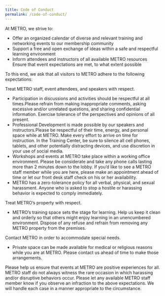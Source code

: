 ```yaml
---
title: Code of Conduct
permalink: /code-of-conduct/
---
```


At METRO, we strive to:

* Offer an organized calendar of diverse and relevant training and networking events to our membership community
* Support a free and open exchange of ideas within a safe and respectful learning environment
* Inform attendees and instructors of all available METRO resources
Ensure that event expectations are met, to what extent possible

To this end, we ask that all visitors to METRO adhere to the following expectations:

Treat METRO staff, event attendees, and speakers with respect.

* Participation in discussions and activities should be respectful at all times.Please refrain from making inappropriate comments, asking excessive and/or unrelated questions, and sharing confidential information. Exercise tolerance of the perspectives and opinions of all present.
* Professional Development is made possible by our speakers and instructors.Please be respectful of their time, energy, and personal space while at METRO. Make every effort to arrive on time for instruction. In the Training Center, be sure to silence all cell phones, tablets, and other potentially distracting devices, and use discretion in your use of social media.
* Workshops and events at METRO take place within a working office environment. Please be considerate and take any phone calls lasting more than 2 minutes down to the lobby. If you’d like to see a METRO staff member while you are here, please make an appointment ahead of time or let our front desk staff check on his or her availability.
* METRO has a zero-tolerance policy for all verbal, physical, and sexual harassment. Anyone who is asked to stop a hostile or harassing behavior is expected to comply immediately.

Treat METRO’s property with respect.

* METRO’s training space sets the stage for learning. Help us keep it clean and orderly so that others might enjoy learning in an unencumbered environment. Dispose of any refuse and refrain from removing any METRO property from the premises.

Contact METRO in order to accommodate special needs.

* Private space can be made available for medical or religious reasons while you are at METRO. Please contact us ahead of time to make those arrangements.

Please help us ensure that events at METRO are positive experiences for all. METRO staff do not always witness the rare occasion in which harassing and/or disruptive behaviors occur. Please let any available METRO staff member know if you observe an infraction to the above expectations. We will handle each case in a manner appropriate to the circumstance.
